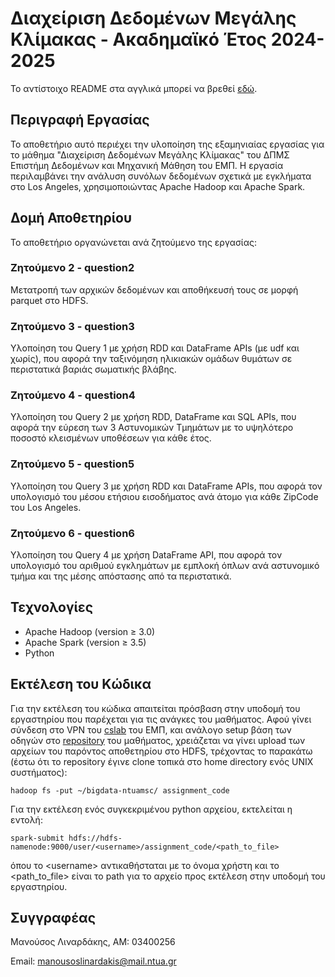 # Διαχείριση Δεδομένων Μεγάλης Κλίμακας - Ακαδημαϊκό Έτος 2024-2025

Το αντίστοιχο README στα αγγλικά μπορεί να βρεθεί [εδώ](https://github.com/manouslinard/bigdata-ntuamsc/blob/main/README.md).

## Περιγραφή Εργασίας

Το αποθετήριο αυτό περιέχει την υλοποίηση της εξαμηνιαίας εργασίας για το μάθημα "Διαχείριση Δεδομένων Μεγάλης Κλίμακας" του ΔΠΜΣ Επιστήμη Δεδομένων και Μηχανική Μάθηση του ΕΜΠ. Η εργασία περιλαμβάνει την ανάλυση συνόλων δεδομένων σχετικά με εγκλήματα στο Los Angeles, χρησιμοποιώντας Apache Hadoop και Apache Spark.

## Δομή Αποθετηρίου

Το αποθετήριο οργανώνεται ανά ζητούμενο της εργασίας:

### Ζητούμενο 2 - question2
Μετατροπή των αρχικών δεδομένων και αποθήκευσή τους σε μορφή parquet στο HDFS.

### Ζητούμενο 3 - question3
Υλοποίηση του Query 1 με χρήση RDD και DataFrame APIs (με udf και χωρίς), που αφορά την ταξινόμηση ηλικιακών ομάδων θυμάτων σε περιστατικά βαριάς σωματικής βλάβης.

### Ζητούμενο 4 - question4
Υλοποίηση του Query 2 με χρήση RDD, DataFrame και SQL APIs, που αφορά την εύρεση των 3 Αστυνομικών Τμημάτων με το υψηλότερο ποσοστό κλεισμένων υποθέσεων για κάθε έτος.

### Ζητούμενο 5 - question5
Υλοποίηση του Query 3 με χρήση RDD και DataFrame APIs, που αφορά τον υπολογισμό του μέσου ετήσιου εισοδήματος ανά άτομο για κάθε ZipCode του Los Angeles.

### Ζητούμενο 6 - question6
Υλοποίηση του Query 4 με χρήση DataFrame API, που αφορά τον υπολογισμό του αριθμού εγκλημάτων με εμπλοκή όπλων ανά αστυνομικό τμήμα και της μέσης απόστασης από τα περιστατικά.

## Τεχνολογίες

- Apache Hadoop (version ≥ 3.0)
- Apache Spark (version ≥ 3.5)
- Python

## Εκτέλεση του Κώδικα

Για την εκτέλεση του κώδικα απαιτείται πρόσβαση στην υποδομή του εργαστηρίου που παρέχεται για τις ανάγκες του μαθήματος. Αφού γίνει σύνδεση στο VPN του [cslab](http://www.cslab.ntua.gr/) του ΕΜΠ, και ανάλογο setup βάση των οδηγών στο [repository](https://github.com/ikons/bigdata-dsml) του μαθήματος, χρειάζεται να γίνει upload των αρχείων του παρόντος αποθετηρίου στο HDFS, τρέχοντας το παρακάτω (έστω ότι το repository έγινε clone τοπικά στο home directory ενός UNIX συστήματος):

```
hadoop fs -put ~/bigdata-ntuamsc/ assignment_code
```

Για την εκτέλεση ενός συγκεκριμένου python αρχείου, εκτελείται η εντολή:

```
spark-submit hdfs://hdfs-namenode:9000/user/<username>/assignment_code/<path_to_file>
```

όπου το \<username\> αντικαθήσταται με το όνομα χρήστη και το \<path_to_file\> είναι το path για το αρχείο προς εκτέλεση στην υποδομή του εργαστηρίου.

## Συγγραφέας

Μανούσος Λιναρδάκης, ΑΜ: 03400256

Email: manousoslinardakis@mail.ntua.gr
